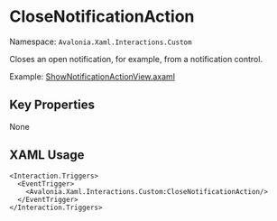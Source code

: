 # CloseNotificationAction

Namespace: `Avalonia.Xaml.Interactions.Custom`

Closes an open notification, for example, from a notification control.

Example: [ShowNotificationActionView.axaml](samples/BehaviorsTestApplication/Views/Pages/ShowNotificationActionView.axaml)

## Key Properties
None

## XAML Usage
```xaml
<Interaction.Triggers>
  <EventTrigger>
    <Avalonia.Xaml.Interactions.Custom:CloseNotificationAction/>
  </EventTrigger>
</Interaction.Triggers>
```
